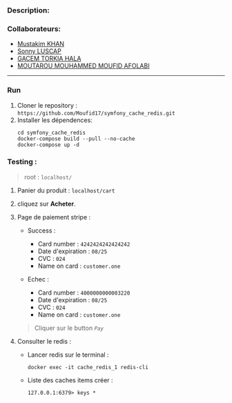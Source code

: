 ### Description:

### Collaborateurs: 
- [Mustakim KHAN](https://github.com/Mustakim-Khan)
- [Sonny LUSCAP](https://github.com/Sonny00)
- [GACEM TORKIA HALA](https://github.com/TORKIAHALA)
- [MOUTAROU MOUHAMMED MOUFID AFOLABI](https://github.com/Moufid17/)
---
### Run
1. Cloner le repository : `https://github.com/Moufid17/symfony_cache_redis.git`
2. Installer les dépendences: 
    ```
    cd symfony_cache_redis
    docker-compose build --pull --no-cache
    docker-compose up -d
    ```
### Testing : 
> root : `localhost/`
1. Panier du produit : `localhost/cart`
2. cliquez sur __Acheter__.
3. Page de paiement stripe :
    - Success : 
        - Card number : `4242424242424242`
        - Date d'expiration : `08/25`
        - CVC : `024`
        - Name on card : `customer.one`
    
    - Echec : 
        - Card number : `4000000000003220`
        - Date d'expiration : `08/25`
        - CVC : `024`
        - Name on card : `customer.one`

    > Cliquer sur le button _`Pay`_ 
4. Consulter le redis : 
    - Lancer redis sur le terminal : 
        ```
        docker exec -it cache_redis_1 redis-cli
        ```
    - Liste des caches items créer :
        ```
        127.0.0.1:6379> keys *
        ```
